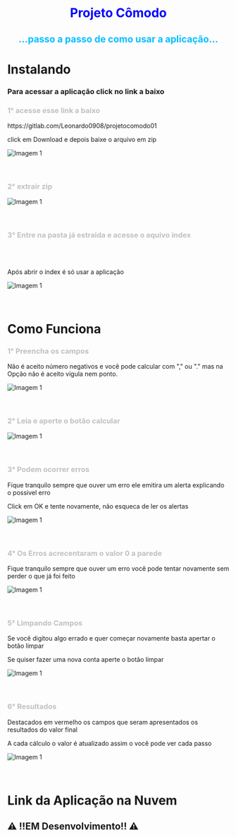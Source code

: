 <h1 align="center" style="color: blue" > Projeto Cômodo </h1>

<h2 align="center" style="color: #00BFFF " > ...passo a passo de como usar a aplicação... </h2>

# Instalando
<h3> Para acessar a aplicação click no link a baixo </h3>

<h3 style="color: #C0C0C0 " > 1° acesse esse link a baixo</h3>
 <a> https://gitlab.com/Leonardo0908/projetocomodo01 </a> 
 <p> click em Download e depois baixe o arquivo em zip </p>

<img src="./assets/img/img1.png" alt="Imagem 1"><br><br><br>

<h3 style="color: #C0C0C0 " > 2° extrair zip </h3>

<img src="./assets/img/img2.png" alt="Imagem 1"><br><br><br>

<h3 style="color: #C0C0C0 " > 3° Entre na pasta já estraida e acesse o aquivo index </h3><br><br>
<p> Após abrir o index é só usar a aplicação </p>

<img src="./assets/img/animação1.gif" alt="Imagem 1"><br><br><br>

# Como Funciona

<h3 style="color: #C0C0C0 " > 1° Preencha os campos </h3>

<p> Não é aceito número negativos e você pode calcular com "," ou "." mas na Opção não é aceito vígula nem ponto.  </p>

<img src="./assets/img/img01.png" alt="Imagem 1"><br><br><br>

<h3 style="color: #C0C0C0 " > 2°  Leia e aperte o botão calcular  </h3>

<img src="./assets/img/img02.png" alt="Imagem 1"><br><br><br>

<h3 style="color: #C0C0C0 " > 3° Podem ocorrer erros  </h3>

<p> Fique tranquilo sempre que ouver um erro ele emitira um alerta explicando o possivel erro </p>
<p> Click em OK e tente novamente, não esqueca de ler os alertas </p>

<img src="./assets/img/img03.png" alt="Imagem 1"><br><br><br>

<h3 style="color: #C0C0C0 " > 4° Os Erros acrecentaram o valor 0 a parede </h3>

<p> Fique tranquilo sempre que ouver um erro você pode tentar novamente sem perder o que já foi feito </p>

<img src="./assets/img/img04.png" alt="Imagem 1"><br><br><br>

<h3 style="color: #C0C0C0 " > 5° Limpando Campos </h3>

<p> Se você digitou algo errado e quer começar novamente basta apertar o botão limpar </p>
<p> Se quiser fazer uma nova conta aperte o botão limpar </p>

<img src="./assets/img/img05.png" alt="Imagem 1"><br><br><br>

<h3 style="color: #C0C0C0 " > 6° Resultados </h3>

<p> Destacados em vermelho os campos que seram apresentados os resultados do valor final </p>
<p> A cada cálculo o valor é atualizado assim o você pode ver cada passo </p>

<img src="./assets/img/img06.png" alt="Imagem 1"><br><br><br>



# Link da Aplicação na Nuvem

## ⚠️ !!EM Desenvolvimento!! ⚠️ 
